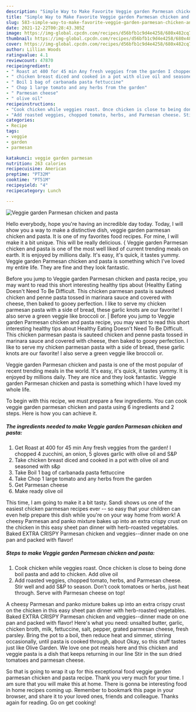 ```yaml
---
description: "Simple Way to Make Favorite Veggie garden Parmesan chicken and pasta"
title: "Simple Way to Make Favorite Veggie garden Parmesan chicken and pasta"
slug: 583-simple-way-to-make-favorite-veggie-garden-parmesan-chicken-and-pasta
date: 2021-12-22T00:28:43.305Z
image: https://img-global.cpcdn.com/recipes/d56bfb1c9d4e4258/680x482cq70/veggie-garden-parmesan-chicken-and-pasta-recipe-main-photo.jpg
thumbnail: https://img-global.cpcdn.com/recipes/d56bfb1c9d4e4258/680x482cq70/veggie-garden-parmesan-chicken-and-pasta-recipe-main-photo.jpg
cover: https://img-global.cpcdn.com/recipes/d56bfb1c9d4e4258/680x482cq70/veggie-garden-parmesan-chicken-and-pasta-recipe-main-photo.jpg
author: Lillian Woods
ratingvalue: 4.1
reviewcount: 47870
recipeingredient:
- " Roast at 400 for 45 min Any fresh veggies from the garden I chopped 4 zucchini an onion 5 gloves garlic with olive oil and SP"
- " chicken breast diced and cooked in a pot with olive oil and seasoned with sp"
- " Boil 1 bag of carbanada pasta fettuccine"
- " Chop 1 large tomato and any herbs from the garden"
- " Parmesan cheese"
- " olive oil"
recipeinstructions:
- "Cook chicken while veggies roast. Once chicken is close to being done boil pasta and add to chicken. Add olive oil"
- "Add roasted veggies, chopped tomato, herbs, and Parmesan cheese. Stir well and add S&amp;P to season. Don’t cook tomatoes or herbs, just heat through. Serve with Parmesan cheese on top!"
categories:
- Recipe
tags:
- veggie
- garden
- parmesan

katakunci: veggie garden parmesan 
nutrition: 263 calories
recipecuisine: American
preptime: "PT32M"
cooktime: "PT51M"
recipeyield: "4"
recipecategory: Lunch

---
```



![Veggie garden Parmesan chicken and pasta](https://img-global.cpcdn.com/recipes/d56bfb1c9d4e4258/680x482cq70/veggie-garden-parmesan-chicken-and-pasta-recipe-main-photo.jpg)

Hello everybody, hope you're having an incredible day today. Today, I will show you a way to make a distinctive dish, veggie garden parmesan chicken and pasta. It is one of my favorites food recipes. For mine, I will make it a bit unique. This will be really delicious.
{
Veggie garden Parmesan chicken and pasta is one of the most well liked of current trending meals on earth. It is enjoyed by millions daily. It's easy, it's quick, it tastes yummy. Veggie garden Parmesan chicken and pasta is something which I've loved my entire life. They are fine and they look fantastic.

Before you jump to Veggie garden Parmesan chicken and pasta recipe, you may want to read this short interesting healthy tips about {Healthy Eating Doesn&#39;t Need To Be Difficult. This chicken parmesan pasta is sauteed chicken and penne pasta tossed in marinara sauce and covered with cheese, then baked to gooey perfection. I like to serve my chicken parmesan pasta with a side of bread, these garlic knots are our favorite! I also serve a green veggie like broccoli or.
|
Before you jump to Veggie garden Parmesan chicken and pasta recipe, you may want to read this short interesting healthy tips about Healthy Eating Doesn&#39;t Need To Be Difficult. This chicken parmesan pasta is sauteed chicken and penne pasta tossed in marinara sauce and covered with cheese, then baked to gooey perfection. I like to serve my chicken parmesan pasta with a side of bread, these garlic knots are our favorite! I also serve a green veggie like broccoli or.

Veggie garden Parmesan chicken and pasta is one of the most popular of recent trending meals in the world. It's easy, it's quick, it tastes yummy. It is enjoyed by millions daily. They are nice and they look fantastic. Veggie garden Parmesan chicken and pasta is something which I have loved my whole life.


To begin with this recipe, we must prepare a few ingredients. You can cook veggie garden parmesan chicken and pasta using 6 ingredients and 2 steps. Here is how you can achieve it.

<!--inarticleads1-->

##### The ingredients needed to make Veggie garden Parmesan chicken and pasta:

1. Get  Roast at 400 for 45 min Any fresh veggies from the garden! I chopped 4 zucchini, an onion, 5 gloves garlic with olive oil and S&amp;P
1. Take  chicken breast diced and cooked in a pot with olive oil and seasoned with s&amp;p
1. Take  Boil 1 bag of carbanada pasta fettuccine
1. Take  Chop 1 large tomato and any herbs from the garden
1. Get  Parmesan cheese
1. Make ready  olive oil


This time, I am going to make it a bit tasty. Sandi shows us one of the easiest chicken parmesan recipes ever -- so easy that your children can even help prepare this dish while you&#39;re on your way home from work! A cheesy Parmesan and panko mixture bakes up into an extra crispy crust on the chicken in this easy sheet pan dinner with herb-roasted vegetables. Baked EXTRA CRISPY Parmesan chicken and veggies--dinner made on one pan and packed with flavor! 

<!--inarticleads2-->

##### Steps to make Veggie garden Parmesan chicken and pasta:

1. Cook chicken while veggies roast. Once chicken is close to being done boil pasta and add to chicken. Add olive oil
1. Add roasted veggies, chopped tomato, herbs, and Parmesan cheese. Stir well and add S&amp;P to season. Don’t cook tomatoes or herbs, just heat through. Serve with Parmesan cheese on top!


A cheesy Parmesan and panko mixture bakes up into an extra crispy crust on the chicken in this easy sheet pan dinner with herb-roasted vegetables. Baked EXTRA CRISPY Parmesan chicken and veggies--dinner made on one pan and packed with flavor! Here&#39;s what you need: unsalted butter, garlic, chicken broth, milk, fettuccine, salt, pepper, grated parmesan cheese, fresh parsley. Bring the pot to a boil, then reduce heat and simmer, stirring occasionally, until pasta is cooked through, about Okay, so this stuff tastes just like Olive Garden. We love one pot meals here and this chicken and veggie pasta is a dish that keeps returning in our line Stir in the sun dried tomatoes and parmesan cheese. 

So that is going to wrap it up for this exceptional food veggie garden parmesan chicken and pasta recipe. Thank you very much for your time. I am sure that you will make this at home. There is gonna be interesting food in home recipes coming up. Remember to bookmark this page in your browser, and share it to your loved ones, friends and colleague. Thanks again for reading. Go on get cooking!
